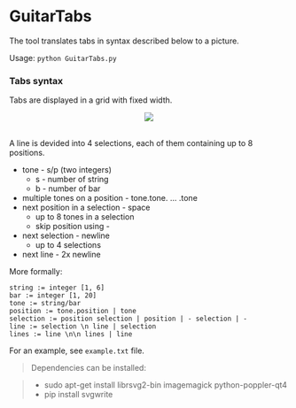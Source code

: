 # GuitarTabs
The tool translates tabs in syntax described below to a picture.

Usage: `python GuitarTabs.py`

### Tabs syntax

Tabs are displayed in a grid with fixed width. 

<div align="center">
  <img src="http://i.imgur.com/S0wQh7f.png"><br><br>
</div>

A line is devided into 4 selections, each of them containing up to 8 positions.

* tone - s/p (two integers)
	* s - number of string
	* b - number of bar
* multiple tones on a position - tone.tone. ... .tone
* next position in a selection - space
	* up to 8 tones in a selection
	* skip position using -
* next selection - newline
	* up to 4 selections
* next line - 2x newline

More formally:

```
string := integer [1, 6]
bar := integer [1, 20]
tone := string/bar
position := tone.position | tone
selection := position selection | position | - selection | -
line := selection \n line | selection
lines := line \n\n lines | line
```

For an example, see `example.txt` file.

> Dependencies can be installed:

> * sudo apt-get install librsvg2-bin imagemagick python-poppler-qt4
> * pip install svgwrite
